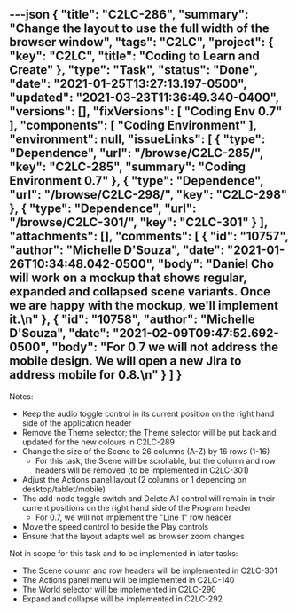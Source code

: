 ---json
{
  "title": "C2LC-286",
  "summary": "Change the layout to use the full width of the browser window",
  "tags": "C2LC",
  "project": {
    "key": "C2LC",
    "title": "Coding to Learn and Create"
  },
  "type": "Task",
  "status": "Done",
  "date": "2021-01-25T13:27:13.197-0500",
  "updated": "2021-03-23T11:36:49.340-0400",
  "versions": [],
  "fixVersions": [
    "Coding Env 0.7"
  ],
  "components": [
    "Coding Environment"
  ],
  "environment": null,
  "issueLinks": [
    {
      "type": "Dependence",
      "url": "/browse/C2LC-285/",
      "key": "C2LC-285",
      "summary": "Coding Environment 0.7"
    },
    {
      "type": "Dependence",
      "url": "/browse/C2LC-298/",
      "key": "C2LC-298"
    },
    {
      "type": "Dependence",
      "url": "/browse/C2LC-301/",
      "key": "C2LC-301"
    }
  ],
  "attachments": [],
  "comments": [
    {
      "id": "10757",
      "author": "Michelle D'Souza",
      "date": "2021-01-26T10:34:48.042-0500",
      "body": "Daniel Cho will work on a mockup that shows regular, expanded and collapsed scene variants. Once we are happy with the mockup, we'll implement it.\n"
    },
    {
      "id": "10758",
      "author": "Michelle D'Souza",
      "date": "2021-02-09T09:47:52.692-0500",
      "body": "For 0.7 we will not address the mobile design. We will open a new Jira to address mobile for 0.8.\n"
    }
  ]
}
---
Notes:

* Keep the audio toggle control in its current position on the right hand side of the application header
* Remove the Theme selector; the Theme selector will be put back and updated for the new colours in C2LC-289
* Change the size of the Scene to 26 columns (A-Z) by 16 rows (1-16)
  * For this task, the Scene will be scrollable, but the column and row headers will be removed (to be implemented in C2LC-301)
* Adjust the Actions panel layout (2 columns or 1 depending on desktop/tablet/mobile)
* The add-node toggle switch and Delete All control will remain in their current positions on the right hand side of the Program header
  * For 0.7, we will not implement the "Line 1" row header
* Move the speed control to beside the Play controls
* Ensure that the layout adapts well as browser zoom changes

Not in scope for this task and to be implemented in later tasks:

* The Scene column and row headers will be implemented in C2LC-301
* The Actions panel menu will be implemented in C2LC-140
* The World selector will be implemented in C2LC-290
* Expand and collapse will be implemented in C2LC-292

        